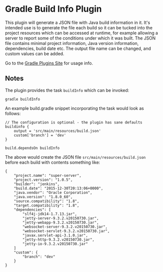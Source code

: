 Gradle Build Info Plugin
========================

This plugin will generate a JSON file with Java build information in it. It's intended use is to generate the file
each build so it can be tucked into the project resources which can be accessed at runtime, for example allowing a server 
to report some of the conditions under which it was built.  The JSON file contains minimal project information, 
Java version information, dependencies, build date etc.  The output file name can be changed, and custom values can be 
added.

Go to the [Gradle Plugins Site](https://plugins.gradle.org/plugin/com.github.nwillc.buildInfo) for usage info.

## Notes

The plugin provides the task `buildInfo` which can be invoked:

    gradle buildInfo

An example build.gradle snippet incorporating the task would look as follows:

    // The configuration is optional - the plugin has sane defaults
    buildinfo {
        output = 'src/main/resources/build.json'  
        custom['branch'] = 'dev'
    }
    
    build.dependsOn buildInfo
    
The above would create the JSON file `src/main/resources/build.json` before each build with contents something like:

    {
        "project.name": "super-server",
        "project.version": "1.0.5",
        "builder": "jenkins",
        "build.date": "2015-12-30T20:13:06+0000",
        "java.vendor": "Oracle Corporation",
        "java.version": "1.8.0_60",
        "source.compatibility": "1.8",
        "target.compatibility": "1.8",
        "dependencies": [
            "slf4j-jdk14-1.7.13.jar",
            "jetty-server-9.3.2.v20150730.jar",
            "jetty-webapp-9.3.2.v20150730.jar",
            "websocket-server-9.3.2.v20150730.jar",
            "websocket-servlet-9.3.2.v20150730.jar",
            "javax.servlet-api-3.1.0.jar",
            "jetty-http-9.3.2.v20150730.jar",
            "jetty-io-9.3.2.v20150730.jar"
        ]
        "custom": {
            "branch": "dev"
        }
    }